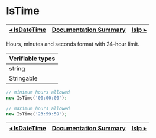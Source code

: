 # IsTime

[◂ IsDateTime](08-isdatetime.md) | [Documentation Summary](index.md) | [IsIp ▸](09-isip.md)
-- | -- | --

Hours, minutes and seconds format with 24-hour limit.

| Verifiable types |
|:--               |
| string           |
| Stringable       |

```php
// minimum hours allowed
new IsTime('00:00:00');

// maximum hours allowed
new IsTime('23:59:59');
```

[◂ IsDateTime](08-isdatetime.md) | [Documentation Summary](index.md) | [IsIp ▸](09-isip.md)
-- | -- | --
